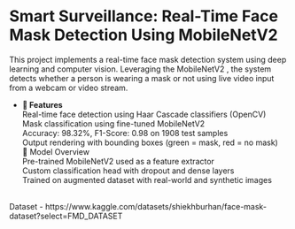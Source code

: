 # Smart Surveillance: Real-Time Face Mask Detection Using MobileNetV2
This project implements a real-time face mask detection system using deep learning and computer vision. Leveraging the MobileNetV2 , the system detects whether a person is wearing a mask or not using live video input from a webcam or video stream.<br>
- **🚀 Features**<br>
Real-time face detection using Haar Cascade classifiers (OpenCV)<br>
Mask classification using fine-tuned MobileNetV2<br>
Accuracy: 98.32%, F1-Score: 0.98 on 1908 test samples<br>
Output rendering with bounding boxes (green = mask, red = no mask)<br>
🤖 Model Overview<br>
Pre-trained MobileNetV2 used as a feature extractor<br>
Custom classification head with dropout and dense layers<br>
Trained on augmented dataset with real-world and synthetic images<br>
<br>
Dataset - https://www.kaggle.com/datasets/shiekhburhan/face-mask-dataset?select=FMD_DATASET



